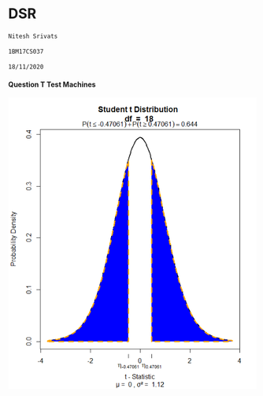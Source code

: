 # DSR

`Nitesh Srivats`

`1BM17CS037`

`18/11/2020`

#### Question T Test Machines

![Screenshot](images/t-test_visualization.png)
